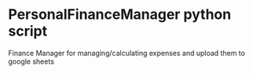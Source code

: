 # PersonalFinanceManager python script
Finance Manager for managing/calculating expenses and upload them to google sheets
